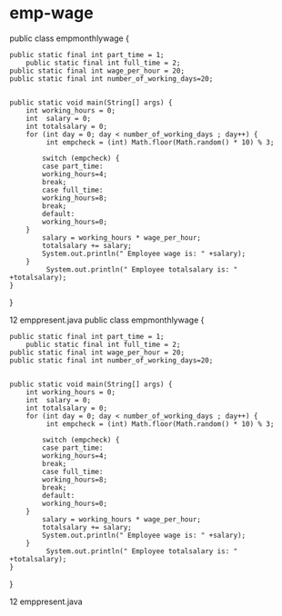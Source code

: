 # emp-wage
public class empmonthlywage {

	public static final int part_time = 1;
        public static final int full_time = 2;
	public static final int wage_per_hour = 20;
	public static final int number_of_working_days=20;


	public static void main(String[] args) {
		int working_hours = 0;
		int  salary = 0;
		int totalsalary = 0;
		for (int day = 0; day < number_of_working_days ; day++) {
			 int empcheck = (int) Math.floor(Math.random() * 10) % 3;

			switch (empcheck) {
			case part_time:
			working_hours=4;
			break;
			case full_time:
			working_hours=8;
			break;
			default:
			working_hours=0;
		}
			salary = working_hours * wage_per_hour;
			totalsalary += salary;
			System.out.println(" Employee wage is: " +salary);
		}
			 System.out.println(" Employee totalsalary is: " +totalsalary);
	}

}

 12  emppresent.java public class empmonthlywage {

	public static final int part_time = 1;
        public static final int full_time = 2;
	public static final int wage_per_hour = 20;
	public static final int number_of_working_days=20;


	public static void main(String[] args) {
		int working_hours = 0;
		int  salary = 0;
		int totalsalary = 0;
		for (int day = 0; day < number_of_working_days ; day++) {
			 int empcheck = (int) Math.floor(Math.random() * 10) % 3;

			switch (empcheck) {
			case part_time:
			working_hours=4;
			break;
			case full_time:
			working_hours=8;
			break;
			default:
			working_hours=0;
		}
			salary = working_hours * wage_per_hour;
			totalsalary += salary;
			System.out.println(" Employee wage is: " +salary);
		}
			 System.out.println(" Employee totalsalary is: " +totalsalary);
	}

}

 12  emppresent.java 
